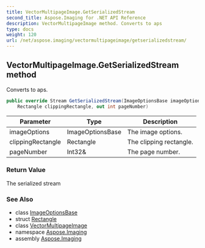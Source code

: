 ```yaml
---
title: VectorMultipageImage.GetSerializedStream
second_title: Aspose.Imaging for .NET API Reference
description: VectorMultipageImage method. Converts to aps
type: docs
weight: 120
url: /net/aspose.imaging/vectormultipageimage/getserializedstream/
---
```

## VectorMultipageImage.GetSerializedStream method

Converts to aps.

```csharp
public override Stream GetSerializedStream(ImageOptionsBase imageOptions, 
    Rectangle clippingRectangle, out int pageNumber)
```

| Parameter | Type | Description |
| --- | --- | --- |
| imageOptions | ImageOptionsBase | The image options. |
| clippingRectangle | Rectangle | The clipping rectangle. |
| pageNumber | Int32& | The page number. |

### Return Value

The serialized stream

### See Also

* class [ImageOptionsBase](../../imageoptionsbase/)
* struct [Rectangle](../../rectangle/)
* class [VectorMultipageImage](../)
* namespace [Aspose.Imaging](../../vectormultipageimage/)
* assembly [Aspose.Imaging](../../../)


